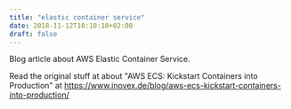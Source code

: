 ```yaml
---
title: "elastic container service"
date: 2018-11-12T10:10:10+02:00
draft: false
---
```

Blog article about AWS Elastic Container Service. 

Read the original stuff at about "AWS ECS: Kickstart Containers into Production" at <https://www.inovex.de/blog/aws-ecs-kickstart-containers-into-production/>